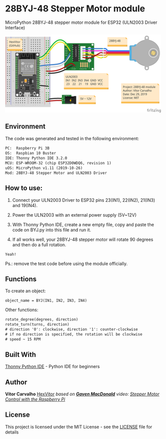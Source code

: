 # 28BYJ-48 Stepper Motor module
MicroPython 28BYJ-48 stepper motor module for ESP32 (ULN2003 Driver Interface)
<p align = "center">
  <img src = "https://github.com/HexVitor/ESP32/blob/master/Media/28BYJ-48_connection_example.png" alt = "28BYJ-48 connection example" />
</p>

## Environment

The code was generated and tested in the following environment:

```
PC:  Raspberry Pi 3B
OS:  Raspbian 10 Buster
IDE: Thonny Python IDE 3.2.0
MCU: ESP-WROOM-32 (chip ESP32D0WDQ6, revision 1)
uOS: MicroPython v1.11 (2019-10-26)
Mod: 28BYJ-48 Stepper Motor and ULN2003 Driver
```

## How to use:

1. Connect your ULN2003 Driver to ESP32 pins 23(IN1), 22(IN2), 21(IN3) and 19(IN4).

2. Power the ULN2003 with an external power supply (5V~12V)

3. With Thonny Python IDE, create a new empty file, copy and paste the code on BYJ.py into this file and run it.

3. If all works well, your 28BYJ-48 stepper motor will rotate 90 degrees and then do a full rotation.
```
Yeah!
```

Ps.: remove the test code before using the module officially.

## Functions

To create an object:
```
object_name = BYJ(IN1, IN2, IN3, IN4)
```

Other functions:
```
rotate_degree(degrees, direction)
rotate_turn(turns, direction)
# direction '0': clockwise, direction '1': counter-clockwise
# if no direction is specified, the rotation will be clockwise
# speed ~ 15 RPM
```

## Built With

[Thonny Python IDE](https://thonny.org/) - Python IDE for beginners

## Author

**Vítor Carvalho** [HexVitor](https://github.com/HexVitor) *based on [**Gaven MacDonald**](https://www.youtube.com/channel/UCfMxbH6WR35780HqCw7eDiA) video: [Stepper Motor Control with the Raspberry Pi](https://www.youtube.com/watch?v=Dc16mKFA7Fo)*

## License

This project is licensed under the MIT License - see the [LICENSE](LICENSE) file for details
